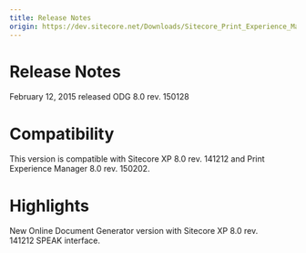 ```yaml
---
title: Release Notes
origin: https://dev.sitecore.net/Downloads/Sitecore_Print_Experience_Manager/8_0/Sitecore_Print_Experience_Manager_for_8_0/Release_Notes_ODG
---
```


# Release Notes

February 12, 2015 released ODG 8.0 rev. 150128

  

# Compatibility

This version is compatible with Sitecore XP 8.0 rev. 141212 and Print Experience Manager 8.0 rev. 150202.

  

# Highlights

New Online Document Generator version with Sitecore XP 8.0 rev. 141212 SPEAK interface.